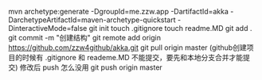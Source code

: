 mvn archetype:generate -DgroupId=me.zzw.app -DartifactId=akka -DarchetypeArtifactId=maven-archetype-quickstart -DinteractiveMode=false
git init
touch .gitignore
touch readme.MD
git add .
git commit -m "创建结构"
git remote add origin https://github.com/zzw4github/akka.git
git pull origin master (github创建项目的时候有 .gitignore 和 reademe.MD 不能提交，要先和本地分支合并才能提交)
修改后 push 怎么没用
git push  origin master
